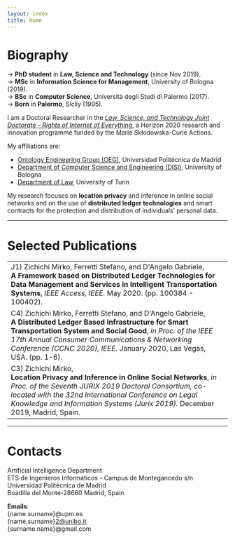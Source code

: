 ```yaml
---
layout: index
title: Home
---
```


# Biography

<p class="message">
  &rarr;  <b>PhD student</b> in <b>Law, Science and Technology</b> (since Nov 2019).
  <br />
  &rarr; <b>MSc</b> in <b>Information Science for Management</b>, University of Bologna (2019).
  <br />
  &rarr; <b>BSc</b> in <b>Computer Science</b>, Università degli Studi di Palermo (2017).
  <br />
  &rarr; <b>Born</b> in <b>Palermo</b>, Sicily (1995).
</p>

I am a Doctoral Researcher in the [_Law, Science, and Technology Joint Doctorate - Rights
of Internet of Everything_](https://last-jd-rioe.eu/), a Horizon 2020 research and innovation programme funded by the Marie Skłodowska-Curie Actions.

My affiliations are:

- [Ontology Engineering Group (OEG)](https://www.oeg-upm.net/), Universidad Politécnica de Madrid
- [Department of Computer Science and Engineering (DISI)](https://disi.unibo.it), University of Bologna
- [Department of Law](http://www.law.unito.it/do/home.pl), University of Turin

<p class="message">
  My research focuses on <b>location privacy</b> and inference in online
  social networks and on the use of <b>distributed ledger technologies</b> and smart
  contracts for the protection and distribution of individuals’ personal data.
</p>

---

# Selected Publications

<table>
    <tr>
        <td>
          J1) Zichichi Mirko, Ferretti Stefano, and D'Angelo Gabriele,
          <br>
          <b>A Framework based on Distributed Ledger Technologies for Data Management and Services in Intelligent Transportation Systems</b>,
          <i>IEEE Access, IEEE.</i> May 2020. (pp. 100384 - 100402).
        </td>
        <td>
          <a class="get get_doi" target="_blank" href="https://doi.org/10.1109/ACCESS.2020.2998012"></a>
          <a class="get get_download" target="_blank" href="/assets/papers/6framework.pdf"></a>
          <a class="get get_cite" href="/assets/papers/bibtexts/6framework.bib"></a>
        </td>
    </tr>
    <tr>
        <td>
          C4) Zichichi Mirko, Ferretti Stefano, and D'Angelo Gabriele,
          <br>
          <b>A Distributed Ledger Based Infrastructure for Smart Transportation System and Social Good</b>,
          <i>in Proc. of the IEEE 17th Annual Consumer Communications & Networking Conference (CCNC 2020), IEEE.</i> January 2020, Las Vegas, USA. (pp. 1-6).
        </td>
        <td>
          <a class="get get_doi" target="_blank" href="https://doi.org/10.1109/CCNC46108.2020.9045640"></a>
          <a class="get get_download" target="_blank" href=""></a>
          <a class="get get_cite" href="/assets/papers/bibtexts/4distributed.bib"></a>
        </td>
    </tr>
    <tr>
        <td>
          C3) Zichichi Mirko,
          <br>
          <b>Location Privacy and Inference in Online Social Networks</b>,
          <i>in Proc. of the Seventh JURIX 2019 Doctoral Consortium, co-located with the 32nd International Conference on Legal Knowledge and Information Systems (Jurix 2019).</i> December 2019, Madrid, Spain.
        </td>
        <td>
          <a class="get get_external" target="_blank" href="http://ceur-ws.org/Vol-2598/"></a>
          <a class="get get_download" target="_blank" href="/assets/papers/3location.pdf"></a>
          <a class="get get_cite" href="/assets/papers/bibtexts/3location.bib"></a>
        </td>
    </tr>
</table>

---

# Contacts

Artificial Intelligence Department
<br>
ETS de Ingenieros Informáticos - Campus de Montegancedo s/n
<br>
Universidad Politécnica de Madrid
<br>
Boadilla del Monte-28660 Madrid, Spain

**Emails**:
<br>
{name.surname}@upm.es <br>
{name.surname}2@unibo.it <br>
{surname.name}@gmail.com

